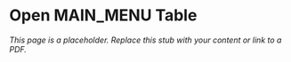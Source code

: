#    Open MAIN_MENU Table

_This page is a placeholder. Replace this stub with your content or link to a PDF._
